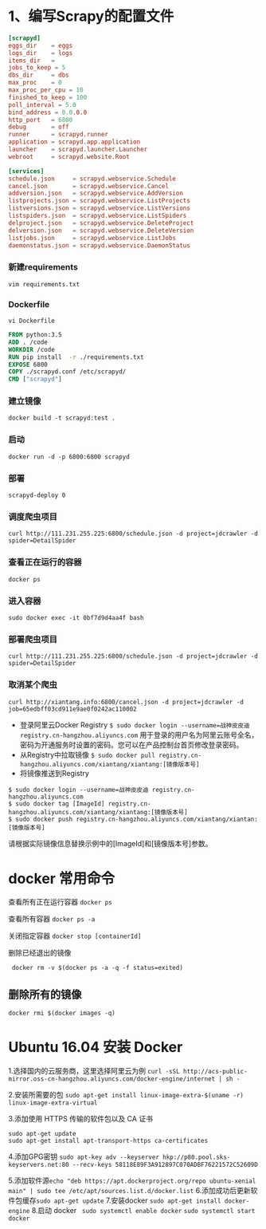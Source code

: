 # 1、编写Scrapy的配置文件  


```conf
[scrapyd]
eggs_dir    = eggs
logs_dir    = logs
items_dir   =
jobs_to_keep = 5
dbs_dir     = dbs
max_proc    = 0
max_proc_per_cpu = 10
finished_to_keep = 100
poll_interval = 5.0
bind_address = 0.0.0.0
http_port   = 6800
debug       = off
runner      = scrapyd.runner
application = scrapyd.app.application
launcher    = scrapyd.launcher.Launcher
webroot     = scrapyd.website.Root

[services]
schedule.json     = scrapyd.webservice.Schedule
cancel.json       = scrapyd.webservice.Cancel
addversion.json   = scrapyd.webservice.AddVersion
listprojects.json = scrapyd.webservice.ListProjects
listversions.json = scrapyd.webservice.ListVersions
listspiders.json  = scrapyd.webservice.ListSpiders
delproject.json   = scrapyd.webservice.DeleteProject
delversion.json   = scrapyd.webservice.DeleteVersion
listjobs.json     = scrapyd.webservice.ListJobs
daemonstatus.json = scrapyd.webservice.DaemonStatus

```

### 新建requirements

`vim requirements.txt`

### Dockerfile

`vi Dockerfile`

 ```dockerfile
FROM python:3.5
ADD . /code
WORKDIR /code
RUN pip install  -r ./requirements.txt
EXPOSE 6800
COPY ./scrapyd.conf /etc/scrapyd/
CMD ["scrapyd"]
 ```
### 建立镜像
`docker build -t scrapyd:test .`

### 启动
`docker run -d -p 6800:6800 scrapyd`

### 部署
`scrapyd-deploy 0`

### 调度爬虫项目

`curl http://111.231.255.225:6800/schedule.json -d project=jdcrawler -d spider=DetailSpider`

### 查看正在运行的容器 

`docker ps`

### 进入容器
`sudo docker exec -it 0bf7d9d4aa4f bash`

### 部署爬虫项目  
`curl http://111.231.255.225:6800/schedule.json -d project=jdcrawler -d spider=DetailSpider`

### 取消某个爬虫
`curl http://xiantang.info:6800/cancel.json -d project=jdcrawler -d job=65edbff03cd911e9ae0f0242ac110002`

*  登录阿里云Docker Registry
`$ sudo docker login --username=战神皮皮迪 registry.cn-hangzhou.aliyuncs.com`
用于登录的用户名为阿里云账号全名，密码为开通服务时设置的密码。您可以在产品控制台首页修改登录密码。
* 从Registry中拉取镜像
`$ sudo docker pull registry.cn-hangzhou.aliyuncs.com/xiantang/xiantang:[镜像版本号]`
* 将镜像推送到Registry
```shell
$ sudo docker login --username=战神皮皮迪 registry.cn-hangzhou.aliyuncs.com
$ sudo docker tag [ImageId] registry.cn-hangzhou.aliyuncs.com/xiantang/xiantang:[镜像版本号]
$ sudo docker push registry.cn-hangzhou.aliyuncs.com/xiantang/xiantan:[镜像版本号]
```
请根据实际镜像信息替换示例中的[ImageId]和[镜像版本号]参数。


# docker 常用命令

查看所有正在运行容器 
`docker ps `

查看所有容器
`docker ps -a`

关闭指定容器 
`docker stop [containerId]`   

删除已经退出的镜像 

`
docker rm -v $(docker ps -a -q -f status=exited)`

## 删除所有的镜像

```shell
docker rmi $(docker images -q)
```

# Ubuntu 16.04 安装 Docker

1.选择国内的云服务商，这里选择阿里云为例
`curl -sSL http://acs-public-mirror.oss-cn-hangzhou.aliyuncs.com/docker-engine/internet | sh -`   

2.安装所需要的包
`sudo apt-get install linux-image-extra-$(uname -r) linux-image-extra-virtual`


3.添加使用 HTTPS 传输的软件包以及 CA 证书

```shell
sudo apt-get update      
sudo apt-get install apt-transport-https ca-certificates
```

4.添加GPG密钥
`
sudo apt-key adv --keyserver hkp://p80.pool.sks-keyservers.net:80 --recv-keys 58118E89F3A912897C070ADBF76221572C52609D
`

5.添加软件源`echo "deb https://apt.dockerproject.org/repo ubuntu-xenial main" | sudo tee /etc/apt/sources.list.d/docker.list`
6.添加成功后更新软件包缓存`sudo apt-get update`
7.安装docker
`sudo apt-get install docker-engine`
8.启动 docker 
` sudo systemctl enable docker`
`sudo systemctl start docker`